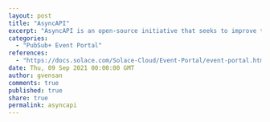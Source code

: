 ```yaml
---
layout: post
title: "AsyncAPI"
excerpt: "AsyncAPI is an open-source initiative that seeks to improve the current state of Event-Driven Architectures (EDA). Using AsyncAPI allows development teams to create applications that communicate asynchronously through events more easily. The core of AsyncAPI is a specification that describes how to create a document that explains the inner workings of an event-driven API."
categories:
  - "PubSub+ Event Portal"
references:
  - "https://docs.solace.com/Solace-Cloud/Event-Portal/event-portal.htm"
date: Thu, 09 Sep 2021 00:00:00 GMT
author: gvensan
comments: true
published: true
share: true
permalink: asyncapi
---
```

